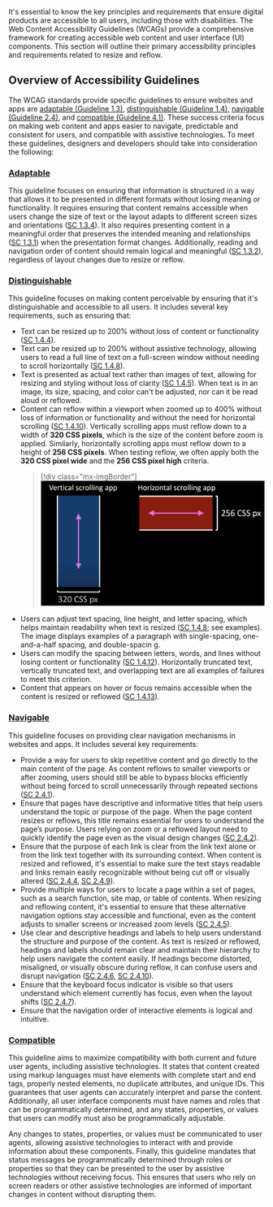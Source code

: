It's essential to know the key principles and requirements that ensure digital products are accessible to all users, including those with disabilities. The Web Content Accessibility Guidelines (WCAGs) provide a comprehensive framework for creating accessible web content and user interface (UI) components. This section will outline their primary accessibility principles and requirements related to resize and reflow.

## Overview of Accessibility Guidelines

The WCAG standards provide specific guidelines to ensure websites and apps are [adaptable (Guideline 1.3)](https://www.w3.org/WAI/WCAG21/Understanding/adaptable), [distinguishable (Guideline 1.4)](https://www.w3.org/WAI/WCAG21/Understanding/distinguishable), [navigable (Guideline 2.4)](https://www.w3.org/WAI/WCAG21/Understanding/navigable), and [compatible (Guideline 4.1)](https://www.w3.org/WAI/WCAG21/Understanding/compatible). These success criteria focus on making web content and apps easier to navigate, predictable and consistent for users, and compatible with assistive technologies. To meet these guidelines, designers and developers should take into consideration the following:

### [Adaptable](https://www.w3.org/WAI/WCAG21/Understanding/adaptable)

This guideline focuses on ensuring that information is structured in a way that allows it to be presented in different formats without losing meaning or functionality. It requires ensuring that content remains accessible when users change the size of text or the layout adapts to different screen sizes and orientations ([SC 1.3.4](https://www.w3.org/WAI/WCAG21/Understanding/orientation)). It also requires presenting content in a meaningful order that preserves the intended meaning and relationships ([SC 1.3.1](https://www.w3.org/WAI/WCAG21/Understanding/info-and-relationships)) when the presentation format changes. Additionally, reading and navigation order of content should remain logical and meaningful ([SC 1.3.2](https://www.w3.org/WAI/WCAG21/Understanding/meaningful-sequence)), regardless of layout changes due to resize or reflow.

### [Distinguishable](https://www.w3.org/WAI/WCAG21/Understanding/distinguishable)

This guideline focuses on making content perceivable by ensuring that it's distinguishable and accessible to all users. It includes several key requirements, such as ensuring that:

- Text can be resized up to 200% without loss of content or functionality ([SC 1.4.4](https://www.w3.org/WAI/WCAG21/Understanding/resize-text)).
- Text can be resized up to 200% without assistive technology, allowing users to read a full line of text on a full-screen window without needing to scroll horizontally ([SC 1.4.8](https://www.w3.org/WAI/WCAG21/Understanding/visual-presentation)).
- Text is presented as actual text rather than images of text, allowing for resizing and styling without loss of clarity ([SC 1.4.5](https://www.w3.org/WAI/WCAG21/Understanding/images-of-text)). When text is in an image, its size, spacing, and color can't be adjusted, nor can it be read aloud or reflowed.
- Content can reflow within a viewport when zoomed up to 400% without loss of information or functionality and without the need for horizontal scrolling ([SC 1.4.10](https://www.w3.org/WAI/WCAG21/Understanding/reflow)). Vertically scrolling apps must reflow down to a width of **320 CSS pixels**, which is the size of the content before zoom is applied. Similarly, horizontally scrolling apps must reflow down to a height of **256 CSS pixels**. When testing reflow, we often apply both the **320 CSS pixel wide** and the **256 CSS pixel high** criteria.
    >[!div class="mx-imgBorder"]
    >[![Screenshot of resizing and reflowing Vertical and Horizontal scrolling requirements.](../media/resize-reflow-vertical-horizontal-scrolling-requirements.png)](../media/resize-reflow-vertical-horizontal-scrolling-requirements.png#lightbox)
- Users can adjust text spacing, line height, and letter spacing, which helps maintain readability when text is resized ([SC 1.4.8](https://www.w3.org/WAI/WCAG21/Understanding/visual-presentation); see examples). The image displays examples of a paragraph with single-spacing, one-and-a-half spacing, and double-spacin  g.
- Users can modify the spacing between letters, words, and lines without losing content or functionality ([SC 1.4.12](https://www.w3.org/WAI/WCAG21/Understanding/text-spacing)). Horizontally truncated text, vertically truncated text, and overlapping text are all examples of failures to meet this criterion.
- Content that appears on hover or focus remains accessible when the content is resized or reflowed ([SC 1.4.13](https://www.w3.org/WAI/WCAG21/Understanding/content-on-hover-or-focus)).

### [Navigable](https://www.w3.org/WAI/WCAG21/Understanding/navigable)

This guideline focuses on providing clear navigation mechanisms in websites and apps. It includes several key requirements:

- Provide a way for users to skip repetitive content and go directly to the main content of the page. As content reflows to smaller viewports or after zooming, users should still be able to bypass blocks efficiently without being forced to scroll unnecessarily through repeated sections ([SC 2.4.1](https://www.w3.org/WAI/WCAG21/Understanding/bypass-blocks)).
- Ensure that pages have descriptive and informative titles that help users understand the topic or purpose of the page. When the page content resizes or reflows, this title remains essential for users to understand the page’s purpose. Users relying on zoom or a reflowed layout need to quickly identify the page even as the visual design changes ([SC 2.4.2](https://www.w3.org/WAI/WCAG21/Understanding/page-titled)).
- Ensure that the purpose of each link is clear from the link text alone or from the link text together with its surrounding context. When content is resized and reflowed, it's essential to make sure the text stays readable and links remain easily recognizable without being cut off or visually altered ([SC 2.4.4](https://www.w3.org/WAI/WCAG21/Understanding/link-purpose-in-context), [SC 2.4.9](https://www.w3.org/WAI/WCAG21/Understanding/link-purpose-link-only)).
- Provide multiple ways for users to locate a page within a set of pages, such as a search function, site map, or table of contents. When resizing and reflowing content, it's essential to ensure that these alternative navigation options stay accessible and functional, even as the content adjusts to smaller screens or increased zoom levels ([SC 2.4.5](https://www.w3.org/WAI/WCAG21/Understanding/multiple-ways)).
- Use clear and descriptive headings and labels to help users understand the structure and purpose of the content. As text is resized or reflowed, headings and labels should remain clear and maintain their hierarchy to help users navigate the content easily. If headings become distorted, misaligned, or visually obscure during reflow, it can confuse users and disrupt navigation ([SC 2.4.6](https://www.w3.org/WAI/WCAG21/Understanding/headings-and-labels), [SC 2.4.10](https://www.w3.org/WAI/WCAG21/Understanding/section-headings)).
- Ensure that the keyboard focus indicator is visible so that users understand which element currently has focus, even when the layout shifts ([SC 2.4.7](https://www.w3.org/WAI/WCAG21/Understanding/focus-visible)).
- Ensure that the navigation order of interactive elements is logical and intuitive.

### [Compatible](https://www.w3.org/WAI/WCAG21/Understanding/compatible)

This guideline aims to maximize compatibility with both current and future user agents, including assistive technologies. It states that content created using markup languages must have elements with complete start and end tags, properly nested elements, no duplicate attributes, and unique IDs. This guarantees that user agents can accurately interpret and parse the content. Additionally, all user interface components must have names and roles that can be programmatically determined, and any states, properties, or values that users can modify must also be programmatically adjustable.

Any changes to states, properties, or values must be communicated to user agents, allowing assistive technologies to interact with and provide information about these components. Finally, this guideline mandates that status messages be programmatically determined through roles or properties so that they can be presented to the user by assistive technologies without receiving focus. This ensures that users who rely on screen readers or other assistive technologies are informed of important changes in content without disrupting them.
